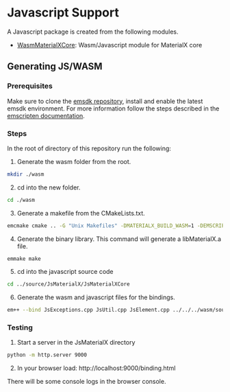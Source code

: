 # Javascript Support

A Javascript package is created from the following modules.

- [WasmMaterialXCore](WasmMaterialXCore): Wasm/Javascript module for MaterialX core

## Generating JS/WASM

### Prerequisites

Make sure to clone the [emsdk repository](https://github.com/emscripten-core/emsdk), install and enable the latest emsdk environment.
For more information follow the steps described in the [emscripten documentation](https://emscripten.org/docs/getting_started/downloads.html). 

### Steps
In the root of directory of this repository run the following:

1. Generate the wasm folder from the root.

```sh
mkdir ./wasm
```

2. cd into the new folder.

```sh
cd ./wasm
```

3. Generate a makefile from the CMakeLists.txt. 

```sh
emcmake cmake .. -G "Unix Makefiles" -DMATERIALX_BUILD_WASM=1 -DEMSCRIPTEN=1
```

4. Generate the binary library. This command will generate a libMaterialX.a file.

```sh
emmake make
```

5. cd into the javascript source code

```sh
cd ../source/JsMaterialX/JsMaterialXCore
```

6. Generate the wasm and javascript files for the bindings.

```sh
em++ --bind JsExceptions.cpp JsUtil.cpp JsElement.cpp ../../../wasm/source/MaterialXCore/libMaterialXCore.a -I../../ -std=c++17 -s WASM=1 -s DISABLE_EXCEPTION_CATCHING=0 -o ../MaterialXCore.js
```

### Testing

1. Start a server in the JsMaterialX directory

```sh
python -m http.server 9000
```

2. In your browser load: http://localhost:9000/binding.html

There will be some console logs in the browser console. 

